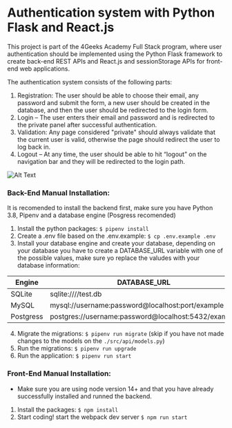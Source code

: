 # Authentication system with Python Flask and React.js

This project is part of the 4Geeks Academy Full Stack program, where user authentication should be implemented using the Python Flask framework to create back-end REST APIs and React.js and sessionStorage APIs for front-end web applications.

The authentication system consists of the following parts:

1. Registration: The user should be able to choose their email, any password and submit the form, a new user should be created in the database, and then the user should be redirected to the login form.
2. Login – The user enters their email and password and is redirected to the private panel after successful authentication.
3. Validation: Any page considered "private" should always validate that the current user is valid, otherwise the page should redirect the user to log back in.
4. Logout – At any time, the user should be able to hit “logout” on the navigation bar and they will be redirected to the login path.

![Alt Text](/src/img/Animation1.gif)

### Back-End Manual Installation:

It is recomended to install the backend first, make sure you have Python 3.8, Pipenv and a database engine (Posgress recomended)

1. Install the python packages: `$ pipenv install`
2. Create a .env file based on the .env.example: `$ cp .env.example .env`
3. Install your database engine and create your database, depending on your database you have to create a DATABASE_URL variable with one of the possible values, make sure yo replace the valudes with your database information:

| Engine    | DATABASE_URL                                        |
| --------- | --------------------------------------------------- |
| SQLite    | sqlite:////test.db                                  |
| MySQL     | mysql://username:password@localhost:port/example    |
| Postgress | postgres://username:password@localhost:5432/example |

4. Migrate the migrations: `$ pipenv run migrate` (skip if you have not made changes to the models on the `./src/api/models.py`)
5. Run the migrations: `$ pipenv run upgrade`
6. Run the application: `$ pipenv run start`

### Front-End Manual Installation:

-   Make sure you are using node version 14+ and that you have already successfully installed and runned the backend.

1. Install the packages: `$ npm install`
2. Start coding! start the webpack dev server `$ npm run start`

